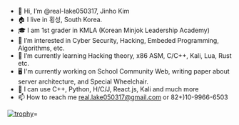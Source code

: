 - 👋 Hi, I’m @real-lake050317, Jinho Kim
- 🏠 I live in 횡성, South Korea.
- 🎓 I am 1st grader in KMLA (Korean Minjok Leadership Academy)
- 👀 I’m interested in Cyber Security, Hacking, Embeded Programming, Algorithms, etc.
- 🌱 I’m currently learning Hacking theory, x86 ASM, C/C++, Kali, Lua, Rust etc. 
- 🖥 I'm currently working on School Community Web, writing paper about server architecture, and Special Wheelchair.
- 💪 I can use C++, Python, H/C/J, React.js, Kali and much more
- 📫 How to reach me real.lake050317@gmail.com or 82+)10-9966-6503

[![trophy](https://github-profile-trophy.vercel.app/?username=real-lake050317&theme=onedark)](https://github.com/ryo-ma/github-profile-trophy)=
